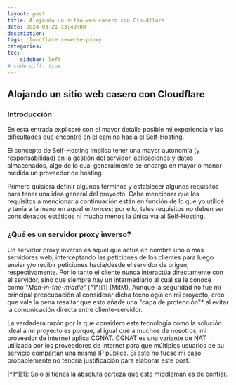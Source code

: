 ```yaml
---
layout: post
title: Alojando un sitio web casero con Cloudflare
date: 2024-03-21 13:48:00
description: 
tags: cloudflare reverse-proxy
categories: 
toc:
    sidebar: left
# code_diff: true
---
```

<!-- 
- Explicar primero que es un proxy
- Explicar el proxy inverso y por que es necesario cuando nuestro proveedor de internet nos aplica CGNAT
- Manos a la obra :
    - Requisitos previos:
        - Creacion de cuenta Cloudflare
        - Un sistema operativo que este siempre encendido
        - Haber previamente comprado un dominio
    - Configuracion de los nameservers en el dominio
    - Installacion de Cloudflared & Servicio & Configuracion
    - Configuracion del servidor (en este caso nginx)
 -->

## Alojando un sitio web casero con Cloudflare

### Introducción
En esta entrada explicaré con el mayor detalle posible mi experiencia y las dificultades que encontré en el camino hacia el Self-Hosting.

El concepto de Self-Hosting implica tener una mayor autonomía (y responsabilidad) en la gestión del servidor, aplicaciones y datos almacenados, algo de lo cual generalmente se encarga en mayor o menor medida un proveedor de hosting.

Primero quisiera definir algunos términos y establecer algunos requisitos para tener una idea general del proyecto. 
Cabe mencionar que los requisitos a mencionar a continuación están en función de lo que yo utilicé y tenía a la mano en aquel entonces; por ello, tales requisitos no deben ser considerados estáticos ni mucho menos la única vía al Self-Hosting.

### ¿Qué es un servidor proxy inverso?
Un servidor proxy inverso es aquel que actúa en nombre uno o más servidores web, interceptando las peticiones de los clientes para luego enviar y/o recibir peticiones hacia/desde el servidor de origen, respectivamente. Por lo tanto el cliente nunca interactúa directamente con el servidor, sino que siempre hay un intermediario al cual se le conoce como *"Man-in-the-middle"* [^1^][1] (MitM). Aunque la seguridad no fue mi principal preocupación al considerar dicha tecnología en mi proyecto, creo que vale la pena resaltar que esto añade una "capa de protección"* al evitar la comunicación directa entre cliente-servidor.

La verdadera razón por la que considero esta tecnología como la solución ideal a mi proyecto es porque, al igual que a muchos de nosotros, mi proveedor de internet aplica CGNAT. CGNAT es una variante de NAT utilizada por los proveedores de internet para que múltiples usuarios de su servicio compartan una misma IP pública. Si este no fuese mi caso probablemente no tendría justificación para elaborar este post.

[^1^][1]: Sólo si tienes la absoluta certeza que este middleman es de confiar.
